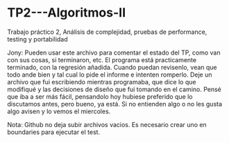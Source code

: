 # TP2---Algoritmos-II
Trabajo práctico 2, Análisis de complejidad, pruebas de performance, testing y portabilidad

Jony:
Pueden usar este archivo para comentar el estado del TP, como van con sus cosas, si terminaron, etc.
El programa está practicamente terminado, con la regresión añadida. Cuando puedan revisenlo, vean que todo ande bien y tal cual lo pide el informe e intenten romperlo. 
Deje un archivo que fui escribiendo mientras programaba, que dice lo que modifiqué y las decisiones de diseño que fui tomando en el camino. Pensé que iba a ser más fácil, pensandolo hoy hubiese preferido que lo discutamos antes, pero bueno, ya está. Si no entienden algo o no les gusta algo avisen y lo vemos el miercoles.


Nota: Github no deja subir archivos vacios. Es necesario crear uno en boundaries para ejecutar el test.
